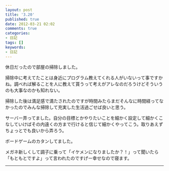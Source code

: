 ```yaml
---
layout: post
title: '3.20'
published: true
date: 2012-03-21 02:02
comments: true
categories:
- 日記
tags: []
keywords:
- 日記
---
```

休日だったので部屋の掃除しました。

掃除中に考えてたことは身近にプログラム教えてくれる人がいないって事ですかね。調べれば解ることを人に教えて貰うって考えがアレなのだろうけどそういうのも大事なのかも知れない。

掃除した後は満足感で満たされたのですが時間みたらまだそんなに時間経ってなかったのでみんな掃除して充実した生活過ごせば良いと思う。

サーバー弄ってました。自分の目標とかやりたいことを細かく設定して細かくこなしていけばその内遠くの方まで行けると信じて細かくやってこう。取りあえずちょっとでも良いから弄ろう。

ボードゲームのカタンしてました。

メガネ新しくして調子に乗って「イケメンになりましたか？！」って聞いたら「もともとですよ」って言われたのですげー幸せなので寝ます。

---

